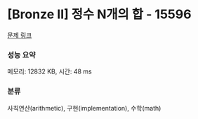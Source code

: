# [Bronze II] 정수 N개의 합 - 15596 

[문제 링크](https://www.acmicpc.net/problem/15596) 

### 성능 요약

메모리: 12832 KB, 시간: 48 ms

### 분류

사칙연산(arithmetic), 구현(implementation), 수학(math)


